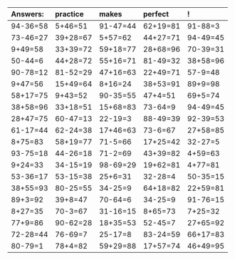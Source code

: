 | Answers: | practice | makes | perfect | ! |
| :--- | :--- | :--- | :--- | :--- |
| 94-36=58 | 5+46=51 | 91-47=44 | 62+19=81 | 91-88=3 | 
| 73-46=27 | 39+28=67 | 5+57=62 | 44+27=71 | 94-49=45 | 
| 9+49=58 | 33+39=72 | 59+18=77 | 28+68=96 | 70-39=31 | 
| 50-44=6 | 44+28=72 | 55+16=71 | 81-49=32 | 38+58=96 | 
| 90-78=12 | 81-52=29 | 47+16=63 | 22+49=71 | 57-9=48 | 
| 9+47=56 | 15+49=64 | 8+16=24 | 38+53=91 | 89+9=98 | 
| 58+17=75 | 9+43=52 | 90-35=55 | 47+4=51 | 69+5=74 | 
| 38+58=96 | 33+18=51 | 15+68=83 | 73-64=9 | 94-49=45 | 
| 28+47=75 | 60-47=13 | 22-19=3 | 88-49=39 | 92-39=53 | 
| 61-17=44 | 62-24=38 | 17+46=63 | 73-6=67 | 27+58=85 | 
| 8+75=83 | 58+19=77 | 71-5=66 | 17+25=42 | 32-27=5 | 
| 93-75=18 | 44-26=18 | 71-2=69 | 43+39=82 | 4+59=63 | 
| 9+24=33 | 34-15=19 | 98-69=29 | 19+62=81 | 4+77=81 | 
| 53-36=17 | 53-15=38 | 25+6=31 | 32-28=4 | 50-35=15 | 
| 38+55=93 | 80-25=55 | 34-25=9 | 64+18=82 | 22+59=81 | 
| 89+3=92 | 39+8=47 | 70-64=6 | 34-25=9 | 91-76=15 | 
| 8+27=35 | 70-3=67 | 31-16=15 | 8+65=73 | 7+25=32 | 
| 77+9=86 | 90-62=28 | 18+35=53 | 52-45=7 | 27+65=92 | 
| 72-28=44 | 76-69=7 | 25-17=8 | 83-24=59 | 66+17=83 | 
| 80-79=1 | 78+4=82 | 59+29=88 | 17+57=74 | 46+49=95 | 
